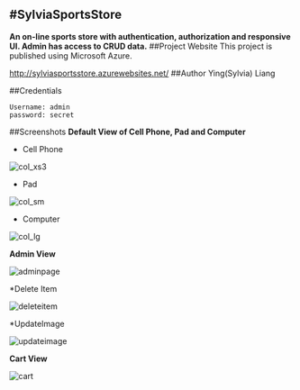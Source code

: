 #SylviaSportsStore
---
**An on-line sports store with authentication, authorization and responsive UI. Admin has access to CRUD data.**
##Project Website
This project is published using Microsoft Azure.

http://sylviasportsstore.azurewebsites.net/
##Author
Ying(Sylvia) Liang

##Credentials
```
Username: admin
password: secret
```
##Screenshots
**Default View of Cell Phone, Pad and Computer**

* Cell Phone

![col_xs3](https://cloud.githubusercontent.com/assets/17027820/16922847/39f7ecb8-4ccc-11e6-9455-b40dd0bc908c.jpg)

* Pad

![col_sm](https://cloud.githubusercontent.com/assets/17027820/16921466/85ac31a6-4cc6-11e6-86c6-39005d8829ef.jpg)

* Computer

![col_lg](https://cloud.githubusercontent.com/assets/17027820/16921456/7dbfd470-4cc6-11e6-862d-235cec8182e9.jpg)

**Admin View**

![adminpage](https://cloud.githubusercontent.com/assets/17027820/16921504/a7f7a2c2-4cc6-11e6-962c-afe6d02d9860.jpg)

*Delete Item

![deleteitem](https://cloud.githubusercontent.com/assets/17027820/16921486/9adc565a-4cc6-11e6-9215-b30f0c9f0e4d.jpg)

*UpdateImage

![updateimage](https://cloud.githubusercontent.com/assets/17027820/16921493/9fe80748-4cc6-11e6-8783-3f1bb692bf67.jpg)

**Cart View**

![cart](https://cloud.githubusercontent.com/assets/17027820/16921506/abe007ee-4cc6-11e6-89b3-39aab1e5e805.jpg)
